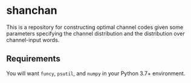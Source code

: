 # shanchan

This is a repository for constructing optimal channel codes given some parameters specifying the channel distribution and the distribution over channel-input words.

## Requirements

You will want `funcy`, `psutil`, and `numpy` in your Python 3.7+ environment.